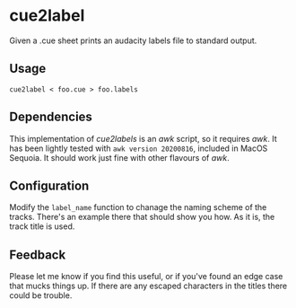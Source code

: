 # cue2label

Given a .cue sheet prints an audacity labels file to standard output.

## Usage

```
cue2label < foo.cue > foo.labels
```

## Dependencies

This implementation of _cue2labels_
is an _awk_ script,
so it requires _awk_.
It has been lightly tested with `awk version 20200816`,
included in MacOS Sequoia.
It should work just fine with other flavours of _awk_.

## Configuration

Modify the `label_name` function
to chanage the naming scheme of the tracks.
There's an example there that should show you how.
As it is, the track title is used.

## Feedback

Please let me know if you find this useful,
or if you've found an edge case
that mucks things up.
If there are any escaped characters in the titles
there could be trouble.
